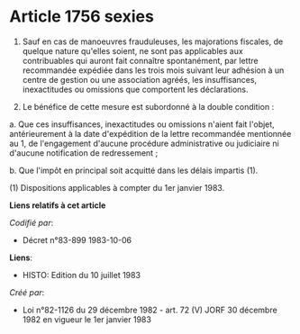# Article 1756 sexies

1. Sauf en cas de manoeuvres frauduleuses, les majorations fiscales, de quelque nature qu'elles soient, ne sont pas
applicables aux contribuables qui auront fait connaître spontanément, par lettre recommandée expédiée dans les trois mois
suivant leur adhésion à un centre de gestion ou une association agréés, les insuffisances, inexactitudes ou omissions que
comportent les déclarations. 

2. Le bénéfice de cette mesure est subordonné à la double condition :

a. Que ces insuffisances, inexactitudes ou omissions n'aient fait l'objet, antérieurement à la date d'expédition de la lettre
recommandée mentionnée au 1, de l'engagement d'aucune procédure administrative ou judiciaire ni d'aucune notification de
redressement ; 

b. Que l'impôt en principal soit acquitté dans les délais impartis (1). 

(1) Dispositions applicables à compter du 1er janvier 1983.

**Liens relatifs à cet article**

_Codifié par_:

  - Décret n°83-899 1983-10-06

**Liens**:

  - HISTO: Edition du 10 juillet 1983

_Créé par_:

  - Loi n°82-1126 du 29 décembre 1982 - art. 72 (V) JORF 30 décembre 1982 en vigueur le 1er janvier 1983
